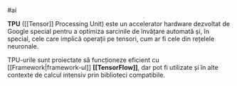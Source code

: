 #ai

**TPU** ([[Tensor]] Processing Unit) este un accelerator hardware dezvoltat de Google special pentru a optimiza sarcinile de învățare automată și, în special, cele care implică operații pe tensori, cum ar fi cele din rețelele neuronale.

TPU-urile sunt proiectate să funcționeze eficient cu [[Framework|framework-ul]] **[[TensorFlow]]**, dar pot fi utilizate și în alte contexte de calcul intensiv prin biblioteci compatibile.

